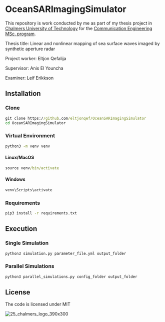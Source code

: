 # OceanSARImagingSimulator

This repository is work conducted by me as part of my thesis project in [Chalmers University of Technology](https://www.chalmers.se/en/) for the [Communication Engineering MSc. program](https://www.chalmers.se/en/education/find-masters-programme/information-and-communication-technology-msc/).

Thesis title: Linear and nonlinear mapping of sea surface waves imaged by synthetic aperture radar

Project worker: Eltjon Qefalija

Supervisor: Anis El Youncha

Examiner: Leif Erikkson

## Installation
### Clone
```bat
git clone https://github.com/eltjonqef/OceanSARImagingSimulator
cd OceanSARImagingSimulator
```
### Virtual Environment
```bat
python3 -m venv venv
```
#### Linux/MacOS
```bat
source venv/bin/activate
```
#### Windows
```bat
venv\Scripts\activate
```
### Requirements
```bat
pip3 install -r requirements.txt
```
## Execution
### Single Simulation
```bat
python3 simulation.py parameter_file.yml output_folder
```
### Parallel Simulations
```bat
python3 parallel_simulations.py config_folder output_folder
```
## License

The code is licensed under MIT

![25_chalmers_logo_390x300](https://github.com/eltjonqef/OceanSARImagingSimulator/assets/46346610/ea1820f1-df78-4ee7-9c7f-c9b3a38ed8da)

